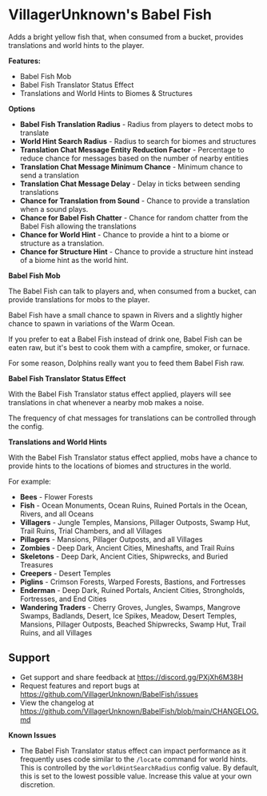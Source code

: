 # VillagerUnknown's Babel Fish

Adds a bright yellow fish that, when consumed from a bucket, provides translations and world hints to the player.

**Features:**

* Babel Fish Mob
* Babel Fish Translator Status Effect
* Translations and World Hints to Biomes & Structures

**Options**

* **Babel Fish Translation Radius** - Radius from players to detect mobs to translate
* **World Hint Search Radius** - Radius to search for biomes and structures
* **Translation Chat Message Entity Reduction Factor** - Percentage to reduce chance for messages based on the number of nearby entities
* **Translation Chat Message Minimum Chance** - Minimum chance to send a translation
* **Translation Chat Message Delay** - Delay in ticks between sending translations
* **Chance for Translation from Sound** - Chance to provide a translation when a sound plays.
* **Chance for Babel Fish Chatter** - Chance for random chatter from the Babel Fish allowing the translations
* **Chance for World Hint** - Chance to provide a hint to a biome or structure as a translation.
* **Chance for Structure Hint** - Chance to provide a structure hint instead of a biome hint as the world hint.

**Babel Fish Mob**

The Babel Fish can talk to players and, when consumed from a bucket, can provide translations for mobs to the player.

Babel Fish have a small chance to spawn in Rivers and a slightly higher chance to spawn in variations of the Warm Ocean.

If you prefer to eat a Babel Fish instead of drink one, Babel Fish can be eaten raw, but it's best to cook them with a campfire, smoker, or furnace.

For some reason, Dolphins really want you to feed them Babel Fish raw.

**Babel Fish Translator Status Effect**

With the Babel Fish Translator status effect applied, players will see translations in chat whenever a nearby mob makes a noise.

The frequency of chat messages for translations can be controlled through the config.

**Translations and World Hints**

With the Babel Fish Translator status effect applied, mobs have a chance to provide hints to the locations of biomes and structures in the world.

For example:
* **Bees** - Flower Forests
* **Fish** - Ocean Monuments, Ocean Ruins, Ruined Portals in the Ocean, Rivers, and all Oceans
* **Villagers** - Jungle Temples, Mansions, Pillager Outposts, Swamp Hut, Trail Ruins, Trial Chambers, and all Villages
* **Pillagers** - Mansions, Pillager Outposts, and all Villages
* **Zombies** - Deep Dark, Ancient Cities, Mineshafts, and Trail Ruins
* **Skeletons** - Deep Dark, Ancient Cities, Shipwrecks, and Buried Treasures
* **Creepers** - Desert Temples
* **Piglins** - Crimson Forests, Warped Forests, Bastions, and Fortresses
* **Enderman** - Deep Dark, Ruined Portals, Ancient Cities, Strongholds, Fortresses, and End Cities
* **Wandering Traders** - Cherry Groves, Jungles, Swamps, Mangrove Swamps, Badlands, Desert, Ice Spikes, Meadow, Desert Temples, Mansions, Pillager Outposts, Beached Shipwrecks, Swamp Hut, Trail Ruins, and all Villages

## Support

* Get support and share feedback at https://discord.gg/PXjXh6M38H
* Request features and report bugs at https://github.com/VillagerUnknown/BabelFish/issues
* View the changelog at https://github.com/VillagerUnknown/BabelFish/blob/main/CHANGELOG.md

**Known Issues**

* The Babel Fish Translator status effect can impact performance as it frequently uses code similar to the `/locate` command for world hints. This is controlled by the `worldHintSearchRadius` config value. By default, this is set to the lowest possible value. Increase this value at your own discretion.